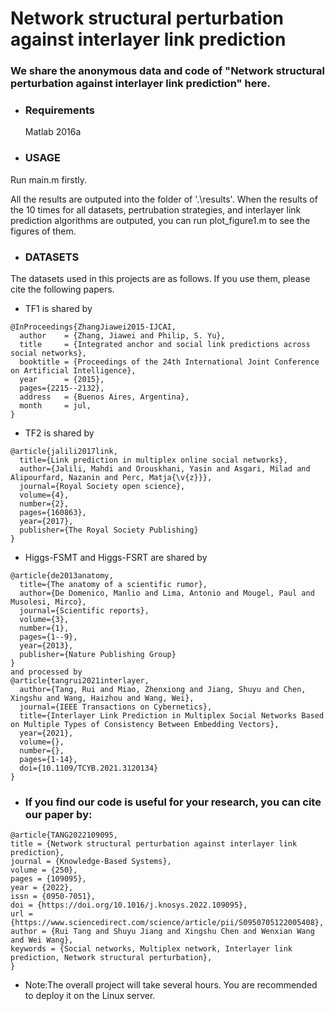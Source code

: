 # Network structural perturbation against interlayer link prediction

### We share the anonymous data and code of "Network structural perturbation against interlayer link prediction" here. 
- ### Requirements

  Matlab 2016a

- ### USAGE

Run main.m firstly. 

All the results are outputed into the folder of '.\results'. When the results of the 10 times for all datasets, pertrubation strategies, and interlayer link prediction algorithms are outputed, you can run plot_figure1.m to see the figures of them.

- ### DATASETS 

The datasets used in this projects are as follows. If you use them, please cite the following papers.

 - TF1 is shared by 
```
@InProceedings{ZhangJiawei2015-IJCAI,
  author    = {Zhang, Jiawei and Philip, S. Yu},
  title     = {Integrated anchor and social link predictions across social networks},
  booktitle = {Proceedings of the 24th International Joint Conference on Artificial Intelligence},
  year      = {2015},
  pages={2215--2132},
  address   = {Buenos Aires, Argentina},
  month     = jul,
}
```
- TF2 is shared by 
```
@article{jalili2017link,
  title={Link prediction in multiplex online social networks},
  author={Jalili, Mahdi and Orouskhani, Yasin and Asgari, Milad and Alipourfard, Nazanin and Perc, Matja{\v{z}}},
  journal={Royal Society open science},
  volume={4},
  number={2},
  pages={160863},
  year={2017},
  publisher={The Royal Society Publishing}
}
```
- Higgs-FSMT and Higgs-FSRT are shared by
```
@article{de2013anatomy,
  title={The anatomy of a scientific rumor},
  author={De Domenico, Manlio and Lima, Antonio and Mougel, Paul and Musolesi, Mirco},
  journal={Scientific reports},
  volume={3},
  number={1},
  pages={1--9},
  year={2013},
  publisher={Nature Publishing Group}
}
and processed by 
@article{tangrui2021interlayer,
  author={Tang, Rui and Miao, Zhenxiong and Jiang, Shuyu and Chen, Xingshu and Wang, Haizhou and Wang, Wei},
  journal={IEEE Transactions on Cybernetics}, 
  title={Interlayer Link Prediction in Multiplex Social Networks Based on Multiple Types of Consistency Between Embedding Vectors}, 
  year={2021},
  volume={},
  number={},
  pages={1-14},
  doi={10.1109/TCYB.2021.3120134}
}
```
- ### If you find our code is useful for your research, you can cite our paper by:
```
@article{TANG2022109095,
title = {Network structural perturbation against interlayer link prediction},
journal = {Knowledge-Based Systems},
volume = {250},
pages = {109095},
year = {2022},
issn = {0950-7051},
doi = {https://doi.org/10.1016/j.knosys.2022.109095},
url = {https://www.sciencedirect.com/science/article/pii/S0950705122005408},
author = {Rui Tang and Shuyu Jiang and Xingshu Chen and Wenxian Wang and Wei Wang},
keywords = {Social networks, Multiplex network, Interlayer link prediction, Network structural perturbation},
}
```

- Note:The overall project will take several hours. You are recommended to deploy it on the Linux server.
